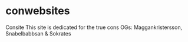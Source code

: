 # conwebsites
Consite
This site is dedicated for the true cons
OGs:
Maggankristersson, Snabelbabbsan & Sokrates
